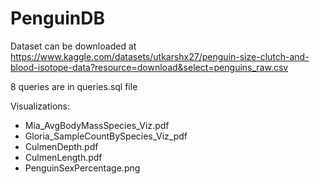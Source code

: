 # PenguinDB

Dataset can be downloaded at https://www.kaggle.com/datasets/utkarshx27/penguin-size-clutch-and-blood-isotope-data?resource=download&select=penguins_raw.csv

8 queries are in queries.sql file

Visualizations: 
- Mia_AvgBodyMassSpecies_Viz.pdf
- Gloria_SampleCountBySpecies_Viz_pdf
- CulmenDepth.pdf
- CulmenLength.pdf
- PenguinSexPercentage.png
  
